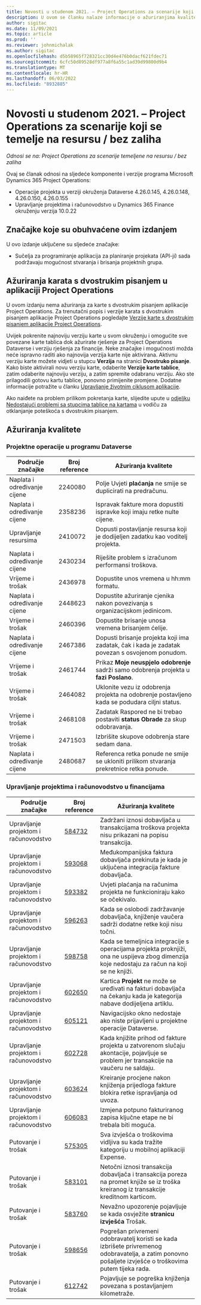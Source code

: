 ```yaml
---
title: Novosti u studenom 2021. – Project Operations za scenarije koji se temelje na resursu / bez zaliha
description: U ovom se članku nalaze informacije o ažuriranjima kvalitete koja su dostupna u izdanju projektnih operacija u studenome 2021. za scenarije temeljene na resursima/neutemeljenim sredstvima.
author: sigitac
ms.date: 11/09/2021
ms.topic: article
ms.prod: ''
ms.reviewer: johnmichalak
ms.author: sigitac
ms.openlocfilehash: d5b58965f728321cc30d4e476b0dacf621fdec71
ms.sourcegitcommit: 6cfc50d89528df977a8f6a55c1ad39d99800d9b4
ms.translationtype: MT
ms.contentlocale: hr-HR
ms.lasthandoff: 06/03/2022
ms.locfileid: "8932885"
---
```

# <a name="whats-new-november-2021---project-operations-for-resourcenon-stocked-based-scenarios"></a>Novosti u studenom 2021. – Project Operations za scenarije koji se temelje na resursu / bez zaliha

*Odnosi se na: Project Operations za scenarije temeljene na resursu / bez zaliha*

Ovaj se članak odnosi na sljedeće komponente i verzije programa Microsoft Dynamics 365 Project Operations:

- Operacije projekta u verziji okruženja Dataverse 4.26.0.145, 4.26.0.148, 4.26.0.150, 4.26.0.155
- Upravljanje projektima i računovodstvo u Dynamics 365 Finance okruženju verzija 10.0.22

## <a name="features-included-in-this-release"></a>Značajke koje su obuhvaćene ovim izdanjem

U ovo izdanje uključene su sljedeće značajke:

- Sučelja za programiranje aplikacija za planiranje projekata (API-ji) sada podržavaju mogućnost stvaranja i brisanja projektnih grupa.

## <a name="project-operations-dual-write-maps-updates"></a>Ažuriranja karata s dvostrukim pisanjem u aplikaciji Project Operations

U ovom izdanju nema ažuriranja za karte s dvostrukim pisanjem aplikacije Project Operations. Za trenutačni popis i verzije karata s dvostrukim pisanjem aplikacije Project Operations pogledajte [Verzije karte s dvostrukim pisanjem aplikacije Project Operations](/dynamics365/project-operations/environment/resource-dual-write-maps).

Uvijek pokrenite najnoviju verziju karte u svom okruženju i omogućite sve povezane karte tablica dok ažurirate rješenje za Project Operations Dataverse i verziju rješenja za financije. Neke značajke i mogućnosti možda neće ispravno raditi ako najnovija verzija karte nije aktivirana. Aktivnu verziju karte možete vidjeti u stupcu **Verzija** na stranici **Dvostruko pisanje**. Kako biste aktivirali novu verziju karte, odaberite **Verzije karte tablice**, zatim odaberite najnoviju verziju, a zatim spremite odabranu verziju. Ako ste prilagodili gotovu kartu tablice, ponovno primijenite promjene. Dodatne informacije potražite u članku [Upravljanje životnim ciklusom aplikacije](/dynamics365/fin-ops-core/dev-itpro/data-entities/dual-write/app-lifecycle-management).

Ako naiđete na problem prilikom pokretanja karte, slijedite upute u [odjeljku Nedostajući problemi sa stupcima tablice na kartama](/dynamics365/fin-ops-core/dev-itpro/data-entities/dual-write/dual-write-troubleshooting-finops-upgrades#missing-table-columns-issue-on-maps) u vodiču za otklanjanje poteškoća s dvostrukim pisanjem.

## <a name="quality-updates"></a>Ažuriranja kvalitete

### <a name="project-operations-in-dataverse"></a>Projektne operacije u programu Dataverse

| Područje značajke | Broj reference | Ažuriranja kvalitete |
| --- | --- | --- |
| Naplata i određivanje cijene | 2240080 | Polje Uvjeti **plaćanja** ne smije se duplicirati na predračunu. |
| Naplata i određivanje cijene | 2358236 | Ispravak fakture mora dopustiti ispravke koji imaju retke nulte cijene. |
| Upravljanje resursima | 2410072 | Dopusti postavljanje resursa koji je dodijeljen zadatku kao voditelj projekta. |
| Naplata i određivanje cijene | 2430234 | Riješite problem s izračunom performansi troškova. |
| Vrijeme i trošak | 2436978 | Dopustite unos vremena u hh:mm formatu. |
| Naplata i određivanje cijene | 2448623 | Dopustite ažuriranje cjenika nakon povezivanja s organizacijskom jedinicom. |
| Vrijeme i trošak | 2460396 | Dopustite brisanje unosa vremena brisanjem ćelije. |
| Naplata i određivanje cijene | 2467386 | Dopusti brisanje projekta koji ima zadatak, čak i kada je zadatak povezan s osvojenom ponudom. |
| Vrijeme i trošak | 2461744 | Prikaz **Moje neuspjelo odobrenje** sadrži samo odobrenja projekta u **fazi Poslano**. |
| Vrijeme i trošak | 2464082 | Uklonite vezu iz odobrenja projekta na odobrenje postavljeno kada se podudara ciljni status. |
| Vrijeme i trošak | 2468108 | Zadatak Raspored ne bi trebao postaviti **status Obrade** za skup odobravanja. |
| Vrijeme i trošak | 2471503 | Izbrišite skupove odobrenja stare sedam dana. |
| Naplata i određivanje cijene | 2480687 | Referenca retka ponude ne smije se ukloniti prilikom stvaranja prekretnice retka ponude. |

### <a name="project-management-and-accounting-in-finance"></a>Upravljanje projektima i računovodstvo u financijama

| Područje značajke | Broj reference | Ažuriranja kvalitete |
| --- | --- | --- |
| Upravljanje projektom i računovodstvo | [584732](https://fix.lcs.dynamics.com/Issue/Details/?bugId=584732) | Zadržani iznosi dobavljača u transakcijama troškova projekta nisu prikazani na popisu transakcija. |
| Upravljanje projektom i računovodstvo | [593068](https://fix.lcs.dynamics.com/Issue/Details/?bugId=593068) | Međukompanijska faktura dobavljača prekinuta je kada je uključena integracija fakture dobavljača. |
| Upravljanje projektom i računovodstvo | [593382](https://fix.lcs.dynamics.com/Issue/Details/?bugId=593382) | Uvjeti plaćanja na računima projekta ne funkcioniraju kako se očekivalo. |
| Upravljanje projektom i računovodstvo | [596263](https://fix.lcs.dynamics.com/Issue/Details/?bugId=596263) | Kada se oslobodi zadržavanje dobavljača, knjiženje vaučera sadrži dodatne retke koji nisu točni. |
| Upravljanje projektom i računovodstvo | [598758](https://fix.lcs.dynamics.com/Issue/Details/?bugId=598758) | Kada se temeljnica integracije s operacijama projekta proknjiži, ona ne uspijeva zbog dimenzija koje nedostaju za račun na koji se ne knjiži. |
| Upravljanje projektom i računovodstvo | [602650](https://fix.lcs.dynamics.com/Issue/Details/?bugId=602650) | Kartica **Projekt** ne može se uređivati na fakturi dobavljača na čekanju kada je kategorija nabave dodijeljena artiklu. |
| Upravljanje projektom i računovodstvo | [605121](https://fix.lcs.dynamics.com/Issue/Details/?bugId=605121) | Navigacijsko okno nedostaje ako niste prijavljeni u projektne operacije Dataverse. |
| Upravljanje projektom i računovodstvo | [602728](https://fix.lcs.dynamics.com/Issue/Details/?bugId=602728) | Kada knjižite prihod od fakture projekta u zatvorenom slučaju akontacije, pojavljuje se problem jer transakcije na vaučeru ne saldaju. |
| Upravljanje projektom i računovodstvo | [603624](https://fix.lcs.dynamics.com/Issue/Details/?bugId=603624) | Kreiranje procjene nakon knjiženja prijedloga fakture blokira retke ispravljanja od uvoza. |
| Upravljanje projektom i računovodstvo | [606083](https://fix.lcs.dynamics.com/Issue/Details/?bugId=606083) | Izmjena potpuno fakturiranog zapisa ključne etape ne bi trebala biti moguća. |
| Putovanje i trošak | [575305](https://fix.lcs.dynamics.com/Issue/Details/?bugId=575305) | Sva izvješća o troškovima vidljiva su kada tražite kategoriju u mobilnoj aplikaciji Expense. |
| Putovanje i trošak | [583101](https://fix.lcs.dynamics.com/Issue/Details/?bugId=583101) | Netočni iznosi transakcija dobavljača i transakcija poreza na promet knjiže se iz troška kreiranog iz transakcije kreditnom karticom. |
| Putovanje i trošak | [583760](https://fix.lcs.dynamics.com/Issue/Details/?bugId=583760) | Nevažno upozorenje pojavljuje se kada osvježite **stranicu izvješća** Trošak. |
| Putovanje i trošak | [598656](https://fix.lcs.dynamics.com/Issue/Details/?bugId=598656) | Pogrešan privremeni odobravatelj koristi se kada izbrišete privremenog odobravatelja, a zatim ponovno pošaljete izvješće o troškovima putem tijeka rada. |
| Putovanje i trošak | [612742](https://fix.lcs.dynamics.com/Issue/Details/?bugId=612742) | Pojavljuje se pogreška knjiženja povezana s postavljanjem kilometraže. |
